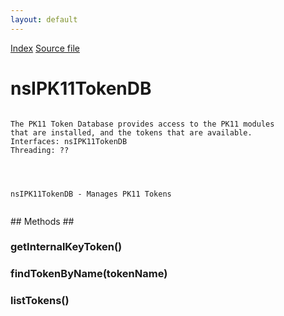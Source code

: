 ```yaml
---
layout: default
---
```

<div id='links'><a href="../index.html">Index</a>
<a href="http://dxr.mozilla.org/mozilla-central/source/security/manager/ssl/public/nsIPK11TokenDB.idl">Source file</a>
</div>

# nsIPK11TokenDB #
<code>  
The PK11 Token Database provides access to the PK11 modules  
that are installed, and the tokens that are available.  
Interfaces: nsIPK11TokenDB  
Threading: ??  
  
</code><code>  
nsIPK11TokenDB - Manages PK11 Tokens  
  
</code>
## Methods ##

### getInternalKeyToken() ###

### findTokenByName(tokenName) ###

### listTokens() ###
